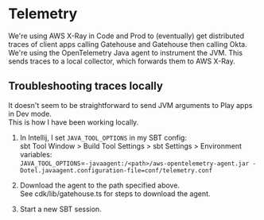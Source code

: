 # Telemetry

We're using AWS X-Ray in Code and Prod to (eventually) get distributed traces of client apps calling Gatehouse and Gatehouse then calling Okta.
We're using the OpenTelemetry Java agent to instrument the JVM.
This sends traces to a local collector, which forwards them to AWS X-Ray.

## Troubleshooting traces locally

It doesn't seem to be straightforward to send JVM arguments to Play apps in Dev mode.  
This is how I have been working locally.

1. In Intellij, I set `JAVA_TOOL_OPTIONS` in my SBT config:  
sbt Tool Window > Build Tool Settings > sbt Settings > Environment variables:  
`JAVA_TOOL_OPTIONS`=`-javaagent:/<path>/aws-opentelemetry-agent.jar -Dotel.javaagent.configuration-file=conf/telemetry.conf`

2. Download the agent to the path specified above.  
See cdk/lib/gatehouse.ts for steps to download the agent.

3. Start a new SBT session.
